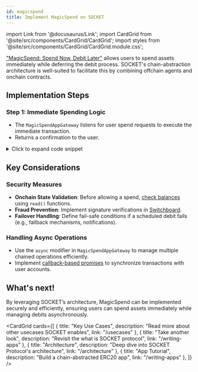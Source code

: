 ```yaml
---
id: magicspend
title: Implement MagicSpend on SOCKET
---
```


import Link from '@docusaurus/Link';
import CardGrid from '@site/src/components/CardGrid/CardGrid';
import styles from '@site/src/components/CardGrid/CardGrid.module.css';

["MagicSpend: Spend Now, Debit Later"](https://ethresear.ch/t/magicspend-spend-now-debit-later/19678) allows users to spend assets immediately while deferring the debit process. SOCKET's chain-abstraction architecture is well-suited to facilitate this by combining offchain agents and onchain contracts.

## Implementation Steps

### Step 1: Immediate Spending Logic
- The `MagicSpendAppGateway` listens for user spend requests to execute the immediate transaction.
- Returns a confirmation to the user.

<details>
   <summary>Click to expand code snippet</summary>
   ```solidity
   // SPDX-License-Identifier: MIT
   pragma solidity ^0.8.0;

   contract MagicSpendAppGateway {
       (...)
       mapping(address => uint256) public balances;

       event Spend(address indexed user, uint256 amount);

       function spendNow(address user, uint256 amount) external {
           require(balances[user] >= amount, "Insufficient balance");
           balances[user] -= amount;
           emit Spend(user, amount);
       }
   }
   ```
</details>

### Step 2: Deferred Debit Mechanism
- The **AppGateway** schedules the debit in the **EVMx**.
- The **Watcher** monitors the scheduled time.
- When the time arrives, the **Watcher** triggers a proof for the **Switchboard**.
- The **Smart Contract** executes the debit from the user’s account.

<details>
   <summary>Click to expand code snippet</summary>
   ```solidity
   contract MagicSpendAppGateway {
       (...)
       struct DebitSchedule {
           uint256 amount;
           uint256 executeAt;
           bool executed;
       }

       mapping(address => DebitSchedule) public schedules;

       event DebitScheduled(address indexed user, uint256 amount, uint256 executeAt);
       event DebitExecuted(address indexed user, uint256 amount);

       function scheduleDebit(address user, uint256 amount, uint256 delay) external {
           schedules[user] = DebitSchedule(amount, block.timestamp + delay, false);
           emit DebitScheduled(user, amount, block.timestamp + delay);
       }

       function executeDebit(address user) external {
           require(block.timestamp >= schedules[user].executeAt, "Too early");
           require(!schedules[user].executed, "Already executed");

           schedules[user].executed = true;
           emit DebitExecuted(user, schedules[user].amount);
       }
   }
   ```
</details>

## Key Considerations

### Security Measures
- **Onchain State Validation**: Before allowing a spend, [check balances](/read-onchain-from-evmx) using `read()` functions.
- **Fraud Prevention**: Implement signature verifications in [Switchboard](/switchboards).
- **Failover Handling**: Define fail-safe conditions if a scheduled debit fails (e.g., fallback mechanisms, notifications).

### Handling Async Operations
- Use the `async` modifier in `MagicSpendAppGateway` to manage multiple chained operations efficiently.
- Implement [callback-based promises](/promises) to synchronize transactions with user accounts.

## What's next!
By leveraging SOCKET’s architecture, MagicSpend can be implemented securely and efficiently, ensuring users can spend assets immediately while managing debits asynchronously.

<CardGrid cards={[
 {
   title: "Key Use Cases",
   description: "Read more about other usecases SOCKET enables",
   link: "/usecases"
 },
 {
   title: "Take another look",
   description: "Revisit the what is SOCKET protocol",
   link: "/writing-apps"
 },
 {
   title: "Architecture",
   description: "Deep dive into SOCKET Protocol's architecture",
   link: "/architecture"
 },
 {
   title: "App Tutorial",
   description: "Build a chain-abstracted ERC20 app",
   link: "/writing-apps"
 },
]} />
